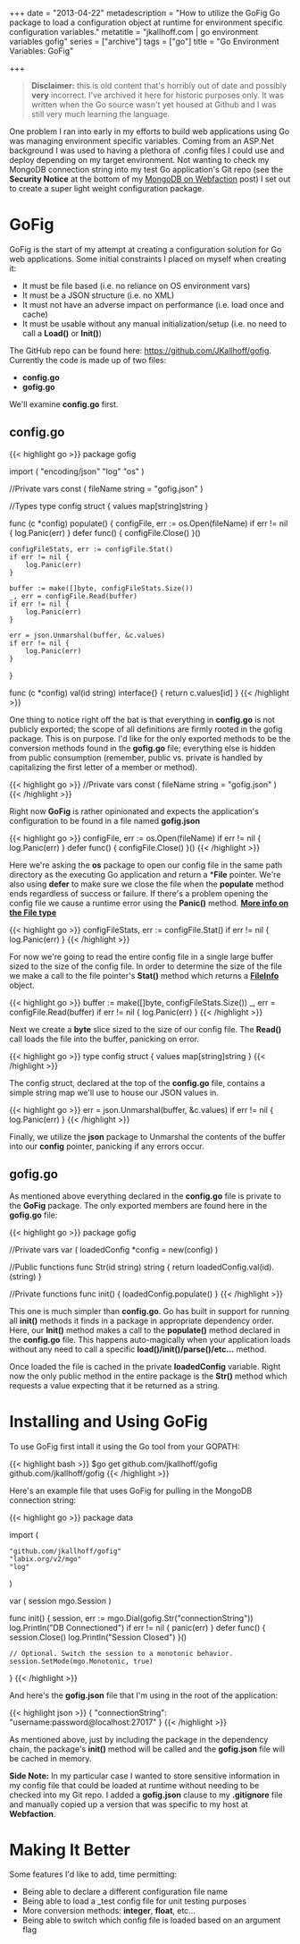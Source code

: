 +++
date = "2013-04-22"
metadescription = "How to utilize the GoFig Go package to load a configuration object at runtime for environment specific configuration variables."
metatitle = "jkallhoff.com | go environment variables gofig"
series = ["archive"]
tags = ["go"]
title = "Go Environment Variables: GoFig"

+++

> **Disclaimer:** this is old content that's horribly out of date and possibly **very** incorrect. I've archived it here for historic purposes only. It was written when the Go source wasn't yet housed at Github and I was still very much learning the language.

One problem I ran into early in my efforts to build web applications using Go was managing environment specific variables. Coming from an ASP.Net background I was used to having a plethora of .config files I could use and deploy depending on my target environment. Not wanting to check my MongoDB connection string into my test Go application's Git repo (see the **Security Notice** at the bottom of my [MongoDB on Webfaction][1] post) I set out to create a super light weight configuration package.

# GoFig

GoFig is the start of my attempt at creating a configuration solution for Go web applications. Some initial constraints I placed on myself when creating it:

*   It must be file based (i.e. no reliance on OS environment vars)
*   It must be a JSON structure (i.e. no XML)
*   It must not have an adverse impact on performance (i.e. load once and cache)
*   It must be usable without any manual initialization/setup (i.e. no need to call a **Load()** or **Init()**)

The GitHub repo can be found here: <https://github.com/JKallhoff/gofig>. Currently the code is made up of two files:

*   **config.go**
*   **gofig.go**

We'll examine **config.go** first.

## config.go
{{< highlight go >}}
package gofig

import (
    "encoding/json"
    "log"
    "os"
)

//Private vars
const (
    fileName string = "gofig.json"
)

//Types
type config struct {
    values map[string]string
}

func (c *config) populate() {
    configFile, err := os.Open(fileName)
    if err != nil {
        log.Panic(err)
    }
    defer func() {
        configFile.Close()
    }()

    configFileStats, err := configFile.Stat()
    if err != nil {
        log.Panic(err)
    }

    buffer := make([]byte, configFileStats.Size())
    _, err = configFile.Read(buffer)
    if err != nil {
        log.Panic(err)
    }

    err = json.Unmarshal(buffer, &c.values)
    if err != nil {
        log.Panic(err)
    }
}

func (c *config) val(id string) interface{} {
    return c.values[id]
}
{{< /highlight >}}

One thing to notice right off the bat is that everything in **config.go** is not publicly exported; the scope of all definitions are firmly rooted in the gofig package. This is on purpose. I'd like for the only exported methods to be the conversion methods found in the **gofig.go** file; everything else is hidden from public consumption (remember, public vs. private is handled by capitalizing the first letter of a member or method).

{{< highlight go >}}
//Private vars
const (
    fileName string = "gofig.json"
)
{{< /highlight >}}

Right now **GoFig** is rather opinionated and expects the application's configuration to be found in a file named **gofig.json**

{{< highlight go >}}
configFile, err := os.Open(fileName)
    if err != nil {
        log.Panic(err)
    }
    defer func() {
        configFile.Close()
    }()
{{< /highlight >}}

Here we're asking the **os** package to open our config file in the same path directory as the executing Go application and return a ***File** pointer. We're also using **defer** to make sure we close the file when the **populate** method ends regardless of success or failure. If there's a problem opening the config file we cause a runtime error using the **Panic()** method. **[More info on the File type][2]**

{{< highlight go >}}
configFileStats, err := configFile.Stat()
if err != nil {
    log.Panic(err)
}
{{< /highlight >}}

For now we're going to read the entire config file in a single large buffer sized to the size of the config file. In order to determine the size of the file we make a call to the file pointer's **Stat()** method which returns a **[FileInfo][3]** object.

{{< highlight go >}}
buffer := make([]byte, configFileStats.Size())
_, err = configFile.Read(buffer)
if err != nil {
    log.Panic(err)
}
{{< /highlight >}}

Next we create a **byte** slice sized to the size of our config file. The **Read()** call loads the file into the buffer, panicking on error.

{{< highlight go >}}
type config struct {
    values map[string]string
}
{{< /highlight >}}

The config struct, declared at the top of the **config.go** file, contains a simple string map we'll use to house our JSON values in.

{{< highlight go >}}
err = json.Unmarshal(buffer, &c.values)
if err != nil {
    log.Panic(err)
}
{{< /highlight >}}

Finally, we utilize the **json** package to Unmarshal the contents of the buffer into our **config** pointer, panicking if any errors occur.

## gofig.go

As mentioned above everything declared in the **config.go** file is private to the **GoFig** package. The only exported members are found here in the **gofig.go** file:

{{< highlight go >}}
package gofig

//Private vars
var (
    loadedConfig *config = new(config)
)

//Public functions
func Str(id string) string {
    return loadedConfig.val(id).(string)
}

//Private functions
func init() {
    loadedConfig.populate()
}
{{< /highlight >}}

This one is much simpler than **config.go**. Go has built in support for running all **init()** methods it finds in a package in appropriate dependency order. Here, our **Init()** method makes a call to the **populate()** method declared in the **config.go** file. This happens auto-magically when your application loads without any need to call a specific **load()/init()/parse()/etc...** method.

Once loaded the file is cached in the private **loadedConfig** variable. Right now the only public method in the entire package is the **Str()** method which requests a value expecting that it be returned as a string.

# Installing and Using GoFig

To use GoFig first intall it using the Go tool from your GOPATH:

{{< highlight bash >}}
$go get github.com/jkallhoff/gofig github.com/jkallhoff/gofig
{{< /highlight >}}

Here's an example file that uses GoFig for pulling in the MongoDB connection string:

{{< highlight go >}}
package data

import (

    "github.com/jkallhoff/gofig"
    "labix.org/v2/mgo"
    "log"
)

var (
    session mgo.Session
)

func init() {
    session, err := mgo.Dial(gofig.Str("connectionString"))
    log.Println("DB Connectioned")
    if err != nil {
        panic(err)
    }
    defer func() {
        session.Close()
        log.Println("Session Closed")
    }()

    // Optional. Switch the session to a monotonic behavior.
    session.SetMode(mgo.Monotonic, true)
}
{{< /highlight >}}

And here's the **gofig.json** file that I'm using in the root of the application:

{{< highlight json >}}
{
    "connectionString": "username:password@localhost:27017"
}
{{< /highlight >}}

As mentioned above, just by including the package in the dependency chain, the package's **init()** method will be called and the **gofig.json** file will be cached in memory.

**Side Note:** In my particular case I wanted to store sensitive information in my config file that could be loaded at runtime without needing to be checked into my Git repo. I added a **gofig.json** clause to my **.gitignore** file and manually copied up a version that was specific to my host at **Webfaction**.

# Making It Better

Some features I'd like to add, time permitting:

*   Being able to declare a different configuration file name
*   Being able to load a _test config file for unit testing purposes
*   More conversion methods: **integer**, **float**, etc...
*   Being able to switch which config file is loaded based on an argument flag

 [1]: /2013/04/10/setting-up-mongodb-on-webfaction-with-go/
 [2]: http://golang.org/pkg/os/#File
 [3]: http://golang.org/pkg/os/#FileInfo